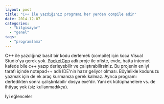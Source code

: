 ```yaml
---
layout: post
title: "C++ ile yazdığınız programı her yerden compile edin"
date: 2014-12-07
categories: 
  - "bilgisayar"
  - "genel"
tags: 
  - "programlama"
---
```


C++ ile yazdığınız basit bir kodu derlemek (compile) için koca Visual Studio'ya gerek yok. [PocketCpp](https://code.google.com/p/pocketcpp/) adlı proje ile ofiste, evde, hatta internet kafede bile c++ yazıp derleyebilir ve çalıştırabilirsiniz. Bu projenin en iyi tarafı içinde notepad++ adlı IDE'nin hazır geliyor olması. Böylelikle kodunuzu yazmak için de ek araç kurmanıza gerek kalmaz. Ayrıca programı derledikten sonra çalıştırılabilir dosya exe'dir. Yani ek kütüphanelere vs. de ihtiyaç yok (siz kullanmadıkça).

İyi eğlenceler
